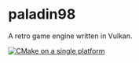 # paladin98
A retro game engine written in Vulkan. 

[![CMake on a single platform](https://github.com/neongrove/paladin98/actions/workflows/cmake-single-platform.yml/badge.svg)](https://github.com/neongrove/paladin98/actions/workflows/cmake-single-platform.yml)